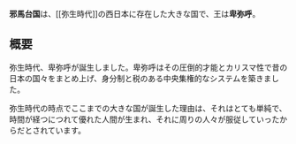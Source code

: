 **邪馬台国**は、[[弥生時代]]の西日本に存在した大きな国で、王は**卑弥呼**。

## 概要
弥生時代、卑弥呼が誕生しました。卑弥呼はその圧倒的才能とカリスマ性で昔の日本の国々をまとめ上げ、身分制と税のある中央集権的なシステムを築きました。

弥生時代の時点でここまでの大きな国が誕生した理由は、それはとても単純で、時間が経つにつれて優れた人間が生まれ、それに周りの人々が服従していったからだとされています。